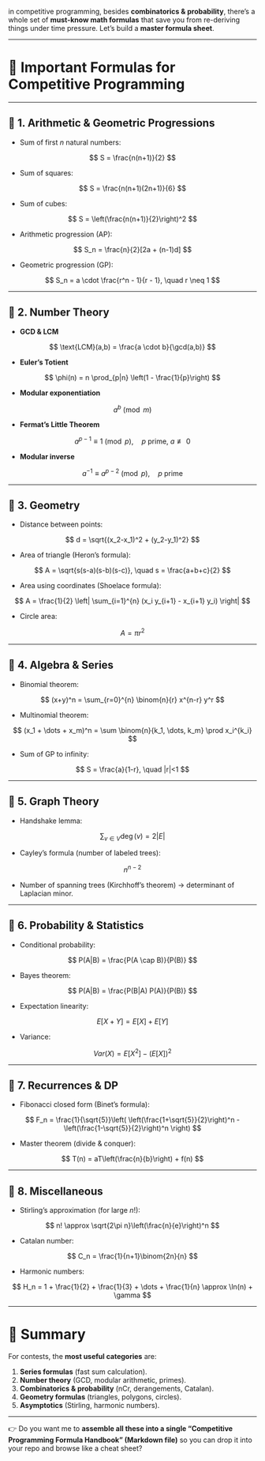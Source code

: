  in competitive programming, besides **combinatorics & probability**, there’s a whole set of **must-know math formulas** that save you from re-deriving things under time pressure. Let’s build a **master formula sheet**.

---

# 📘 Important Formulas for Competitive Programming

---

## 🔹 1. Arithmetic & Geometric Progressions

* Sum of first $n$ natural numbers:

$$
S = \frac{n(n+1)}{2}
$$

* Sum of squares:

$$
S = \frac{n(n+1)(2n+1)}{6}
$$

* Sum of cubes:

$$
S = \left(\frac{n(n+1)}{2}\right)^2
$$

* Arithmetic progression (AP):

$$
S_n = \frac{n}{2}[2a + (n-1)d]
$$

* Geometric progression (GP):

$$
S_n = a \cdot \frac{r^n - 1}{r - 1}, \quad r \neq 1
$$

---

## 🔹 2. Number Theory

* **GCD & LCM**

$$
\text{LCM}(a,b) = \frac{a \cdot b}{\gcd(a,b)}
$$

* **Euler’s Totient**

$$
\phi(n) = n \prod_{p|n} \left(1 - \frac{1}{p}\right)
$$

* **Modular exponentiation**

$$
a^b \pmod{m}
$$

* **Fermat’s Little Theorem**

$$
a^{p-1} \equiv 1 \pmod{p}, \quad p \text{ prime, } a \not\equiv 0
$$

* **Modular inverse**

$$
a^{-1} \equiv a^{p-2} \pmod{p}, \quad p \text{ prime}
$$

---

## 🔹 3. Geometry

* Distance between points:

$$
d = \sqrt{(x_2-x_1)^2 + (y_2-y_1)^2}
$$

* Area of triangle (Heron’s formula):

$$
A = \sqrt{s(s-a)(s-b)(s-c)}, \quad s = \frac{a+b+c}{2}
$$

* Area using coordinates (Shoelace formula):

$$
A = \frac{1}{2} \left| \sum_{i=1}^{n} (x_i y_{i+1} - x_{i+1} y_i) \right|
$$

* Circle area:

$$
A = \pi r^2
$$

---

## 🔹 4. Algebra & Series

* Binomial theorem:

$$
(x+y)^n = \sum_{r=0}^{n} \binom{n}{r} x^{n-r} y^r
$$

* Multinomial theorem:

$$
(x_1 + \dots + x_m)^n = \sum \binom{n}{k_1, \dots, k_m} \prod x_i^{k_i}
$$

* Sum of GP to infinity:

$$
S = \frac{a}{1-r}, \quad |r|<1
$$

---

## 🔹 5. Graph Theory

* Handshake lemma:

$$
\sum_{v \in V} \deg(v) = 2|E|
$$

* Cayley’s formula (number of labeled trees):

$$
n^{n-2}
$$

* Number of spanning trees (Kirchhoff’s theorem) → determinant of Laplacian minor.

---

## 🔹 6. Probability & Statistics

* Conditional probability:

$$
P(A|B) = \frac{P(A \cap B)}{P(B)}
$$

* Bayes theorem:

$$
P(A|B) = \frac{P(B|A) P(A)}{P(B)}
$$

* Expectation linearity:

$$
E[X+Y] = E[X] + E[Y]
$$

* Variance:

$$
Var(X) = E[X^2] - (E[X])^2
$$

---

## 🔹 7. Recurrences & DP

* Fibonacci closed form (Binet’s formula):

$$
F_n = \frac{1}{\sqrt{5}}\left( \left(\frac{1+\sqrt{5}}{2}\right)^n - \left(\frac{1-\sqrt{5}}{2}\right)^n \right)
$$

* Master theorem (divide & conquer):

$$
T(n) = aT\left(\frac{n}{b}\right) + f(n)
$$

---

## 🔹 8. Miscellaneous

* Stirling’s approximation (for large $n!$):

$$
n! \approx \sqrt{2\pi n}\left(\frac{n}{e}\right)^n
$$

* Catalan number:

$$
C_n = \frac{1}{n+1}\binom{2n}{n}
$$

* Harmonic numbers:

$$
H_n = 1 + \frac{1}{2} + \frac{1}{3} + \dots + \frac{1}{n} \approx \ln(n) + \gamma
$$

---

# 🔑 Summary

For contests, the **most useful categories** are:

1. **Series formulas** (fast sum calculation).
2. **Number theory** (GCD, modular arithmetic, primes).
3. **Combinatorics & probability** (nCr, derangements, Catalan).
4. **Geometry formulas** (triangles, polygons, circles).
5. **Asymptotics** (Stirling, harmonic numbers).

---

👉 Do you want me to **assemble all these into a single “Competitive Programming Formula Handbook” (Markdown file)** so you can drop it into your repo and browse like a cheat sheet?
